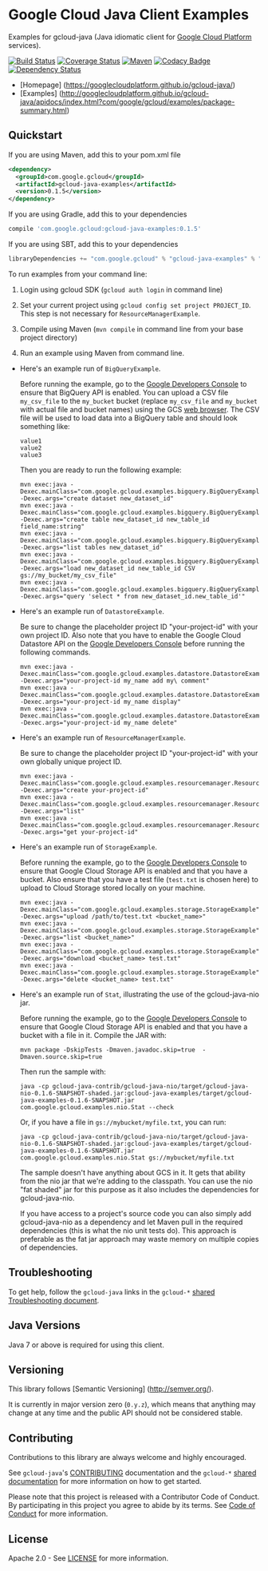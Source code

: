 Google Cloud Java Client Examples
=================================

Examples for gcloud-java (Java idiomatic client for [Google Cloud Platform][cloud-platform] services).

[![Build Status](https://travis-ci.org/GoogleCloudPlatform/gcloud-java.svg?branch=master)](https://travis-ci.org/GoogleCloudPlatform/gcloud-java)
[![Coverage Status](https://coveralls.io/repos/GoogleCloudPlatform/gcloud-java/badge.svg?branch=master)](https://coveralls.io/r/GoogleCloudPlatform/gcloud-java?branch=master)
[![Maven](https://img.shields.io/maven-central/v/com.google.gcloud/gcloud-java-examples.svg)]( https://img.shields.io/maven-central/v/com.google.gcloud/gcloud-java-examples.svg)
[![Codacy Badge](https://api.codacy.com/project/badge/grade/9da006ad7c3a4fe1abd142e77c003917)](https://www.codacy.com/app/mziccard/gcloud-java)
[![Dependency Status](https://www.versioneye.com/user/projects/56bd8ee72a29ed002d2b0969/badge.svg?style=flat)](https://www.versioneye.com/user/projects/56bd8ee72a29ed002d2b0969)

-  [Homepage] (https://googlecloudplatform.github.io/gcloud-java/)
-  [Examples] (http://googlecloudplatform.github.io/gcloud-java/apidocs/index.html?com/google/gcloud/examples/package-summary.html)

Quickstart
----------
If you are using Maven, add this to your pom.xml file
```xml
<dependency>
  <groupId>com.google.gcloud</groupId>
  <artifactId>gcloud-java-examples</artifactId>
  <version>0.1.5</version>
</dependency>
```
If you are using Gradle, add this to your dependencies
```Groovy
compile 'com.google.gcloud:gcloud-java-examples:0.1.5'
```
If you are using SBT, add this to your dependencies
```Scala
libraryDependencies += "com.google.gcloud" % "gcloud-java-examples" % "0.1.5"
```

To run examples from your command line:

1. Login using gcloud SDK (`gcloud auth login` in command line)

2. Set your current project using `gcloud config set project PROJECT_ID`. This step is not necessary for `ResourceManagerExample`.

3. Compile using Maven (`mvn compile` in command line from your base project directory)

4. Run an example using Maven from command line.

  * Here's an example run of `BigQueryExample`.

    Before running the example, go to the [Google Developers Console][developers-console] to ensure
    that BigQuery API is enabled. You can upload a CSV file `my_csv_file` to the `my_bucket` bucket
    (replace `my_csv_file` and `my_bucket` with actual file and bucket names) using the GCS
    [web browser](https://console.developers.google.com/storage/browser). The CSV file will be used to
    load data into a BigQuery table and should look something like:
    ```csv
    value1
    value2
    value3
    ```
    Then you are ready to run the following example:
    ```
    mvn exec:java -Dexec.mainClass="com.google.gcloud.examples.bigquery.BigQueryExample" -Dexec.args="create dataset new_dataset_id"
    mvn exec:java -Dexec.mainClass="com.google.gcloud.examples.bigquery.BigQueryExample" -Dexec.args="create table new_dataset_id new_table_id field_name:string"
    mvn exec:java -Dexec.mainClass="com.google.gcloud.examples.bigquery.BigQueryExample" -Dexec.args="list tables new_dataset_id"
    mvn exec:java -Dexec.mainClass="com.google.gcloud.examples.bigquery.BigQueryExample" -Dexec.args="load new_dataset_id new_table_id CSV gs://my_bucket/my_csv_file"
    mvn exec:java -Dexec.mainClass="com.google.gcloud.examples.bigquery.BigQueryExample" -Dexec.args="query 'select * from new_dataset_id.new_table_id'"
    ```

  * Here's an example run of `DatastoreExample`.
  
    Be sure to change the placeholder project ID "your-project-id" with your own project ID. Also note that you have to enable the Google Cloud Datastore API on the [Google Developers Console][developers-console] before running the following commands.
    ```
    mvn exec:java -Dexec.mainClass="com.google.gcloud.examples.datastore.DatastoreExample" -Dexec.args="your-project-id my_name add my\ comment"
    mvn exec:java -Dexec.mainClass="com.google.gcloud.examples.datastore.DatastoreExample" -Dexec.args="your-project-id my_name display"
    mvn exec:java -Dexec.mainClass="com.google.gcloud.examples.datastore.DatastoreExample" -Dexec.args="your-project-id my_name delete"
    ```

  * Here's an example run of `ResourceManagerExample`.

    Be sure to change the placeholder project ID "your-project-id" with your own globally unique project ID.
    ```
    mvn exec:java -Dexec.mainClass="com.google.gcloud.examples.resourcemanager.ResourceManagerExample" -Dexec.args="create your-project-id"
    mvn exec:java -Dexec.mainClass="com.google.gcloud.examples.resourcemanager.ResourceManagerExample" -Dexec.args="list"
    mvn exec:java -Dexec.mainClass="com.google.gcloud.examples.resourcemanager.ResourceManagerExample" -Dexec.args="get your-project-id"
    ```

  * Here's an example run of `StorageExample`.

    Before running the example, go to the [Google Developers Console][developers-console] to ensure that Google Cloud Storage API is enabled and that you have a bucket.  Also ensure that you have a test file (`test.txt` is chosen here) to upload to Cloud Storage stored locally on your machine.
    ```
    mvn exec:java -Dexec.mainClass="com.google.gcloud.examples.storage.StorageExample" -Dexec.args="upload /path/to/test.txt <bucket_name>"
    mvn exec:java -Dexec.mainClass="com.google.gcloud.examples.storage.StorageExample" -Dexec.args="list <bucket_name>"
    mvn exec:java -Dexec.mainClass="com.google.gcloud.examples.storage.StorageExample" -Dexec.args="download <bucket_name> test.txt"
    mvn exec:java -Dexec.mainClass="com.google.gcloud.examples.storage.StorageExample" -Dexec.args="delete <bucket_name> test.txt"
    ```
 * Here's an example run of `Stat`, illustrating the use of the gcloud-java-nio jar.

     Before running the example, go to the [Google Developers Console][developers-console] to ensure that Google Cloud Storage API is enabled and that you have a bucket with a file in it.
     Compile the JAR with:
    ```
    mvn package -DskipTests -Dmaven.javadoc.skip=true  -Dmaven.source.skip=true
    ```
    Then run the sample with:
    ```
    java -cp gcloud-java-contrib/gcloud-java-nio/target/gcloud-java-nio-0.1.6-SNAPSHOT-shaded.jar:gcloud-java-examples/target/gcloud-java-examples-0.1.6-SNAPSHOT.jar com.google.gcloud.examples.nio.Stat --check
    ```
    Or, if you have a file in `gs://mybucket/myfile.txt`, you can run:
    ```
    java -cp gcloud-java-contrib/gcloud-java-nio/target/gcloud-java-nio-0.1.6-SNAPSHOT-shaded.jar:gcloud-java-examples/target/gcloud-java-examples-0.1.6-SNAPSHOT.jar com.google.gcloud.examples.nio.Stat gs://mybucket/myfile.txt
    ```
    The sample doesn't have anything about GCS in it. It gets that ability from the nio jar that
    we're adding to the classpath. You can use the nio "fat shaded" jar for this purpose as it also
    includes the dependencies for gcloud-java-nio.

    If you have access to a project's source code you can also simply add gcloud-java-nio as
    a dependency and let Maven pull in the required dependencies (this is what the nio unit tests do).
    This approach is preferable as the fat jar approach may waste memory on multiple copies of dependencies.

Troubleshooting
---------------

To get help, follow the `gcloud-java` links in the `gcloud-*` [shared Troubleshooting document](https://github.com/GoogleCloudPlatform/gcloud-common/blob/master/troubleshooting/readme.md#troubleshooting).

Java Versions
-------------

Java 7 or above is required for using this client.

Versioning
----------

This library follows [Semantic Versioning] (http://semver.org/).

It is currently in major version zero (``0.y.z``), which means that anything
may change at any time and the public API should not be considered
stable.

Contributing
------------

Contributions to this library are always welcome and highly encouraged.

See `gcloud-java`'s [CONTRIBUTING] documentation and the `gcloud-*` [shared documentation](https://github.com/GoogleCloudPlatform/gcloud-common/blob/master/contributing/readme.md#how-to-contribute-to-gcloud) for more information on how to get started.

Please note that this project is released with a Contributor Code of Conduct. By participating in this project you agree to abide by its terms. See [Code of Conduct][code-of-conduct] for more information.

License
-------

Apache 2.0 - See [LICENSE] for more information.


[CONTRIBUTING]:https://github.com/GoogleCloudPlatform/gcloud-java/blob/master/CONTRIBUTING.md
[code-of-conduct]:https://github.com/GoogleCloudPlatform/gcloud-java/blob/master/CODE_OF_CONDUCT.md#contributor-code-of-conduct
[LICENSE]: https://github.com/GoogleCloudPlatform/gcloud-java/blob/master/LICENSE
[cloud-platform]: https://cloud.google.com/
[developers-console]:https://console.developers.google.com/
